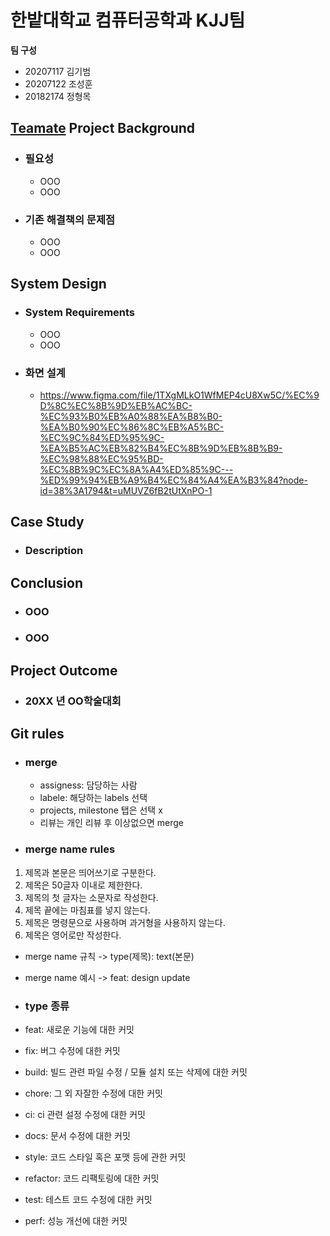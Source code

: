 # 한밭대학교 컴퓨터공학과 KJJ팀

**팀 구성**

- 20207117 김기범
- 20207122 조성훈
- 20182174 정형목

## <u>Teamate</u> Project Background

- ### 필요성
  - OOO
  - OOO
- ### 기존 해결책의 문제점
  - OOO
  - OOO

## System Design

- ### System Requirements

  - OOO
  - OOO

- ### 화면 설계
  - https://www.figma.com/file/1TXgMLkO1WfMEP4cU8Xw5C/%EC%9D%8C%EC%8B%9D%EB%AC%BC-%EC%93%B0%EB%A0%88%EA%B8%B0-%EA%B0%90%EC%86%8C%EB%A5%BC-%EC%9C%84%ED%95%9C-%EA%B5%AC%EB%82%B4%EC%8B%9D%EB%8B%B9-%EC%98%88%EC%95%BD-%EC%8B%9C%EC%8A%A4%ED%85%9C---%ED%99%94%EB%A9%B4%EC%84%A4%EA%B3%84?node-id=38%3A1794&t=uMUVZ6fB2tUtXnPO-1

## Case Study

- ### Description

## Conclusion

- ### OOO
- ### OOO

## Project Outcome

- ### 20XX 년 OO학술대회

## Git rules

- ### merge

  - assigness: 담당하는 사람
  - labele: 해당하는 labels 선택
  - projects, milestone 탭은 선택 x
  - 리뷰는 개인 리뷰 후 이상없으면 merge

- ### merge name rules

1.  제목과 본문은 띄어쓰기로 구분한다.
2.  제목은 50글자 이내로 제한한다.
3.  제목의 첫 글자는 소문자로 작성한다.
4.  제목 끝에는 마침표를 넣지 않는다.
5.  제목은 명령문으로 사용하며 과거형을 사용하지 않는다.
6.  제목은 영어로만 작성한다.

- merge name 규칙 -> type(제목): text(본문)
- merge name 예시 -> feat: design update

- ### type 종류
- feat: 새로운 기능에 대한 커밋
- fix: 버그 수정에 대한 커밋
- build: 빌드 관련 파일 수정 / 모듈 설치 또는 삭제에 대한 커밋
- chore: 그 외 자잘한 수정에 대한 커밋
- ci: ci 관련 설정 수정에 대한 커밋
- docs: 문서 수정에 대한 커밋
- style: 코드 스타일 혹은 포맷 등에 관한 커밋
- refactor: 코드 리팩토링에 대한 커밋
- test: 테스트 코드 수정에 대한 커밋
- perf: 성능 개선에 대한 커밋
